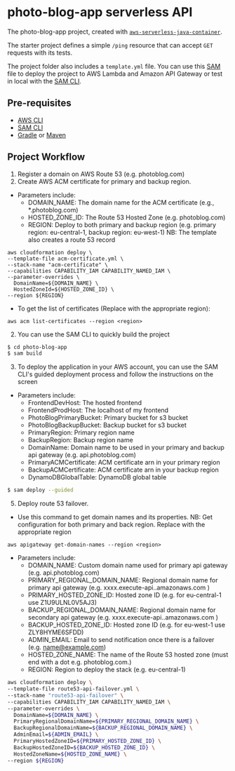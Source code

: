 # photo-blog-app serverless API
The photo-blog-app project, created with [`aws-serverless-java-container`](https://github.com/aws/serverless-java-container).

The starter project defines a simple `/ping` resource that can accept `GET` requests with its tests.

The project folder also includes a `template.yml` file. You can use this [SAM](https://github.com/awslabs/serverless-application-model) file to deploy the project to AWS Lambda and Amazon API Gateway or test in local with the [SAM CLI](https://github.com/awslabs/aws-sam-cli). 

## Pre-requisites
* [AWS CLI](https://aws.amazon.com/cli/)
* [SAM CLI](https://github.com/awslabs/aws-sam-cli)
* [Gradle](https://gradle.org/) or [Maven](https://maven.apache.org/)

## Project Workflow
1. Register a domain on AWS Route 53 (e.g. photoblog.com)
2. Create AWS ACM certificate for primary and backup region.
- Parameters include:
  - DOMAIN_NAME: The domain name for the ACM certificate (e.g., *.photoblog.com)
  - HOSTED_ZONE_ID: The Route 53 Hosted Zone (e.g. photoblog.com)
  - REGION: Deploy to both primary and backup region (e.g. primary region: eu-central-1, backup region: eu-west-1)
NB: The template also creates a route 53 record
```
aws cloudformation deploy \
--template-file acm-certificate.yml \
--stack-name "acm-certificate" \
--capabilities CAPABILITY_IAM CAPABILITY_NAMED_IAM \
--parameter-overrides \
  DomainName=${DOMAIN_NAME} \
  HostedZoneId=${HOSTED_ZONE_ID} \
--region ${REGION}
```
- To get the list of certificates (Replace <region> with the appropriate region):
```
aws acm list-certificates --region <region>
```
2. You can use the SAM CLI to quickly build the project
```bash
$ cd photo-blog-app
$ sam build
```
3. To deploy the application in your AWS account, you can use the SAM CLI's guided deployment process and follow the instructions on the screen
- Parameters include:
  - FrontendDevHost: The hosted frontend
  - FrontendProdHost: The localhost of my frontend
  - PhotoBlogPrimaryBucket: Primary bucket for s3 bucket
  - PhotoBlogBackupBucket: Backup bucket for s3 bucket
  - PrimaryRegion: Primary region name
  - BackupRegion: Backup region name
  - DomainName: Domain name to be used in your primary and backup api gateway (e.g. api.photoblog.com)
  - PrimaryACMCertificate: ACM certificate arn in your primary region
  - BackupACMCertificate: ACM certificate arn in your backup region
  - DynamoDBGlobalTable: DynamoDB global table
```bash
$ sam deploy --guided
```
5. Deploy route 53 failover.
- Use this command to get domain names and its properties.
NB: Get configuration for both primary and back region. Replace <region> with the appropriate region
```
aws apigateway get-domain-names --region <region>
```
- Parameters include:
  - DOMAIN_NAME: Custom domain name used for primary api gateway (e.g. api.photoblog.com)
  - PRIMARY_REGIONAL_DOMAIN_NAME: Regional domain name for primary api gateway (e.g. xxxx.execute-api.<region>.amazonaws.com )
  - PRIMARY_HOSTED_ZONE_ID: Hosted zone ID (e.g. for eu-central-1 use Z1U9ULNL0V5AJ3)
  - BACKUP_REGIONAL_DOMAIN_NAME: Regional domain name for secondary api gateway (e.g. xxxx.execute-api.<region>.amazonaws.com )
  - BACKUP_HOSTED_ZONE_ID: Hosted zone ID (e.g. for eu-west-1 use ZLY8HYME6SFDD)
  - ADMIN_EMAIL: Email to send notification once there is a failover (e.g. name@example.com)
  - HOSTED_ZONE_NAME: The name of the Route 53 hosted zone (must end with a dot e.g. photoblog.com.)
  - REGION: Region to deploy the stack (e.g. eu-central-1)

```bash
aws cloudformation deploy \
--template-file route53-api-failover.yml \
--stack-name "route53-api-failover" \
--capabilities CAPABILITY_IAM CAPABILITY_NAMED_IAM \
--parameter-overrides \
  DomainName=${DOMAIN_NAME} \
  PrimaryRegionalDomainName=${PRIMARY_REGIONAL_DOMAIN_NAME} \
  BackupRegionalDomainName=${BACKUP_REGIONAL_DOMAIN_NAME} \
  AdminEmail=${ADMIN_EMAIL} \
  PrimaryHostedZoneID=${PRIMARY_HOSTED_ZONE_ID} \
  BackupHostedZoneID=${BACKUP_HOSTED_ZONE_ID} \
  HostedZoneName=${HOSTED_ZONE_NAME} \
--region ${REGION}
```
